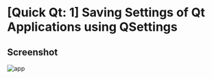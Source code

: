 # [Quick Qt: 1] Saving Settings of Qt Applications using QSettings

## Screenshot

![app](https://cdn-images-1.medium.com/max/880/1*DX-aLcXQLGuS-93o_XO6gQ.png)
